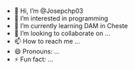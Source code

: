 - 👋 Hi, I’m @Josepchp03
- 👀 I’m interested in programming 
- 🌱 I’m currently learning DAM in Cheste
- 💞️ I’m looking to collaborate on ...
- 📫 How to reach me ...
- 😄 Pronouns: ...
- ⚡ Fun fact: ...

<!---
Josepchp03/Josepchp03 is a ✨ special ✨ repository because its `README.md` (this file) appears on your GitHub profile.
You can click the Preview link to take a look at your changes.
--->
